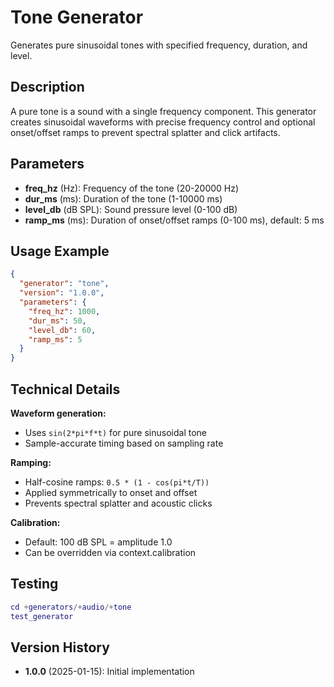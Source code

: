 # Tone Generator

Generates pure sinusoidal tones with specified frequency, duration, and level.

## Description

A pure tone is a sound with a single frequency component. This generator creates
sinusoidal waveforms with precise frequency control and optional onset/offset ramps
to prevent spectral splatter and click artifacts.

## Parameters

- **freq_hz** (Hz): Frequency of the tone (20-20000 Hz)
- **dur_ms** (ms): Duration of the tone (1-10000 ms)
- **level_db** (dB SPL): Sound pressure level (0-100 dB)
- **ramp_ms** (ms): Duration of onset/offset ramps (0-100 ms), default: 5 ms

## Usage Example
```json
{
  "generator": "tone",
  "version": "1.0.0",
  "parameters": {
    "freq_hz": 1000,
    "dur_ms": 50,
    "level_db": 60,
    "ramp_ms": 5
  }
}
```

## Technical Details

**Waveform generation:**
- Uses `sin(2*pi*f*t)` for pure sinusoidal tone
- Sample-accurate timing based on sampling rate

**Ramping:**
- Half-cosine ramps: `0.5 * (1 - cos(pi*t/T))`
- Applied symmetrically to onset and offset
- Prevents spectral splatter and acoustic clicks

**Calibration:**
- Default: 100 dB SPL = amplitude 1.0
- Can be overridden via context.calibration

## Testing
```matlab
cd +generators/+audio/+tone
test_generator
```

## Version History

- **1.0.0** (2025-01-15): Initial implementation